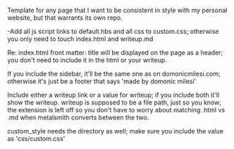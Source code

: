 Template for any page that I want to be consistent in style with my personal website, but that warrants its own repo.

-Add all js script links to default.hbs and all css to custom.css; otherwise you only need to touch index.html and writeup.md

Re: index.html front matter:
  title will be displayed on the page as a header; you don't need to include it in the html or your writeup.

  If you include the sidebar, it'll be the same one as on domonicmilesi.com; otherwise it's just be a footer that says 'made by domonic milesi'

  Include either a writeup link or a value for writeup; if you include both it'll show the writeup. writeup is supposed to be a file path, just so you know; the extension is left off so you don't have to worry about matching .html vs .md when metalsmith converts between the two.

  custom_style needs the directory as well; make sure you include the value as 'css/custom.css'
